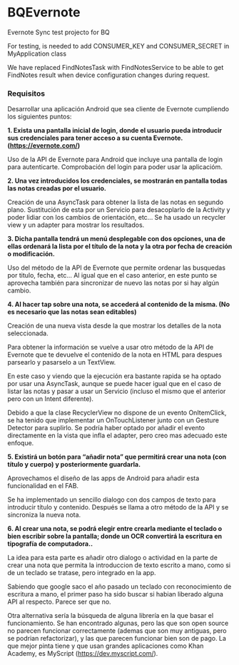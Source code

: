 # BQEvernote
Evernote Sync test projecto for BQ


For testing, is needed to add CONSUMER_KEY and CONSUMER_SECRET in MyApplication class

We have replaced FindNotesTask with FindNotesService to be able to get FindNotes result when device configuration changes during request.


### Requisitos

Desarrollar una aplicación Android que sea cliente de Evernote cumpliendo los siguientes puntos:

**1. Exista una pantalla inicial de login, donde el usuario pueda introducir sus credenciales para tener acceso a su cuenta Evernote. (https://evernote.com/)**

Uso de la API de Evernote para Android que incluye una pantalla de login para autenticarte. Comprobación del login para poder usar la aplicacióm.

**2. Una vez introducidos los credenciales, se mostrarán en pantalla todas las notas creadas por el usuario.**

Creación de una AsyncTask para obtener la lista de las notas en segundo plano. Sustitución de esta por un Servicio para desacoplarlo de la Activity y poder lidiar con los cambios de orientación, etc... Se ha usado un recycler view y un adapter para mostrar los resultados.

**3. Dicha pantalla tendrá un menú desplegable con dos opciones, una de ellas ordenará la lista por el título de la nota y la otra por fecha de creación o modificación.**

Uso del método de la API de Evernote que permite ordenar las busquedas por titulo, fecha, etc... Al igual que en el caso anterior, en este punto se aprovecha también para sincronizar de nuevo las notas por si hay algún cambio.

**4. Al hacer tap sobre una nota, se accederá al contenido de la misma. (No es necesario que las notas sean editables)**

Creación de una nueva vista desde la que mostrar los detalles de la nota seleccionada. 

Para obtener la información se vuelve a usar otro método de la API de Evernote que te devuelve el contenido de la nota en HTML para despues parsearlo y pasarselo a un TextView.

En este caso y viendo que la ejecución era bastante rapida se ha optado por usar una AsyncTask, aunque se puede hacer igual que en el caso de listar las notas y pasar a usar un Servicio (incluso el mismo que el anterior pero con un Intent diferente).

Debido a que la clase RecyclerView no dispone de un evento OnItemClick, se ha tenido que implementar un OnTouchListener junto con un Gesture Detector para suplirlo. Se podría haber optado por añadir el evento directamente en la vista que infla el adapter, pero creo mas adecuado este enfoque.

**5. Existirá un botón para “añadir nota” que permitirá crear una nota (con título y cuerpo) y posteriormente guardarla.**

Aprovechamos el diseño de las apps de Android para añadir esta funcionalidad en el FAB. 

Se ha implementado un sencillo dialogo con dos campos de texto para introducir título y contenido. Después se llama a otro método de la API y se sincroniza la nueva nota.

**6.  Al crear una nota, se podrá elegir entre crearla mediante el teclado o bien escribir sobre la pantalla; donde un OCR convertirá la escritura en tipografía de computadora..**

La idea para esta parte es añadir otro dialogo o actividad en la parte de crear una nota que permita la introduccion de texto escrito a mano, como si de un teclado se tratase, pero integrado en la app.

Sabiendo que google saco el año pasado un teclado con reconocimiento de escritura a mano, el primer paso ha sido buscar si habian liberado alguna API al respecto. Parece ser que no.

Otra alternativa sería la búsqueda de alguna librería en la que basar el funcionamiento. Se han encontrado algunas, pero las que son open source no parecen funcionar correctamente (ademas que son muy antiguas, pero se podrian refactorizar), y las que parecen funcionar bien son de pago. La que mejor pinta tiene y que usan grandes aplicaciones como Khan Academy, es MyScript (https://dev.myscript.com/).

